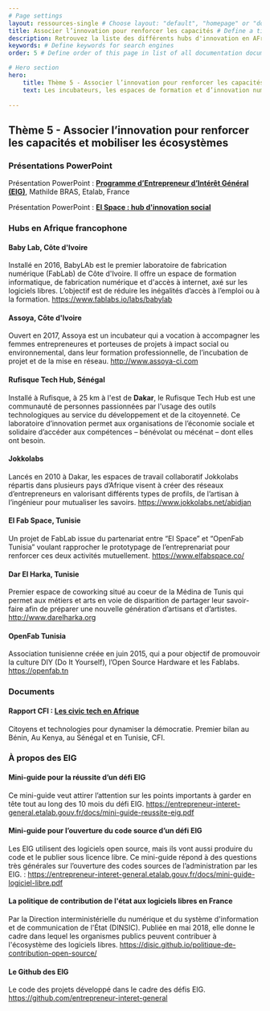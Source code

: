 ```yaml
---
# Page settings
layout: ressources-single # Choose layout: "default", "homepage" or "documentation-archive"
title: Associer l’innovation pour renforcer les capacités # Define a title of your page
description: Retrouvez la liste des différents hubs d'innovation en AFrique francophone mentionnés lors du séminaire, ainsi que le programme Français Entrepreneurs d'Intéret Général # Define a description of your page
keywords: # Define keywords for search engines
order: 5 # Define order of this page in list of all documentation documents

# Hero section
hero:
    title: Thème 5 - Associer l’innovation pour renforcer les capacités et mobiliser les écosystèmes
    text: Les incubateurs, les espaces de formation et d’innovation numérique se développent de manière exponentielle en Afrique ces dernières années. Les communautés se créent, se consolident, construisent ensemble des mécanismes d’échanges, et sont en phase avec les impératifs de développement socio-économique. Ces espaces communautaires et les nouvelles compétences développées peuvent faire émerger des projets innovants et à fort potentiel de transformation à même de renforcer le gouvernement ouvert.
 
---
```


## Thème 5 - Associer l’innovation pour renforcer les capacités et mobiliser les écosystèmes

### Présentations PowerPoint

Présentation PowerPoint : **[Programme d’Entrepreneur d’Intérêt Général (EIG)](https://drive.google.com/open?id=11rAbwYDmqDuLtpgs2fW6jRsv1YdqfJHs9oE7gpDzrAE)**, Mathilde BRAS, Etalab, France

Présentation PowerPoint : **[El Space : hub d'innovation social](https://drive.google.com/open?id=1PvAgitNV_SSd1V05z3qlA_SMK79qQt90X0o0n2u1VCk)**

### Hubs en Afrique francophone 

#### Baby Lab, Côte d'Ivoire 
Installé en 2016, BabyLAb est le premier laboratoire de fabrication numérique (FabLab) de Côte d'Ivoire. Il offre un espace de formation informatique, de fabrication numérique et d'accès à internet, axé sur les logiciels libres. L’objectif est de réduire les inégalités d’accès à l’emploi ou à la formation. https://www.fablabs.io/labs/babylab 

#### Assoya, Côte d'Ivoire
Ouvert en 2017, Assoya est un incubateur qui a vocation à accompagner les femmes entrepreneures et porteuses de projets à impact social ou environnemental, dans leur formation professionnelle, de l’incubation de projet et de la mise en réseau. http://www.assoya-ci.com 

#### Rufisque Tech Hub, Sénégal 
Installé à Rufisque, à 25 km à l'est de **Dakar**, le Rufisque Tech Hub est une communauté de personnes passionnées par l'usage des outils technologiques au service du développement et de la citoyenneté. Ce laboratoire d’innovation permet aux organisations de l’économie sociale et solidaire d’accéder aux compétences – bénévolat ou mécénat – dont elles ont besoin.

#### Jokkolabs 
Lancés en 2010 à Dakar, les espaces de travail collaboratif Jokkolabs répartis dans plusieurs pays d’Afrique visent à créer des réseaux d’entrepreneurs en valorisant différents types de profils, de l’artisan à l’ingénieur pour mutualiser les savoirs. https://www.jokkolabs.net/abidjan

#### El Fab Space, Tunisie 
Un projet de FabLab issue du partenariat entre “El Space” et “OpenFab Tunisia” voulant rapprocher le prototypage de l’entreprenariat pour renforcer ces deux activités mutuellement. https://www.elfabspace.co/  

#### Dar El Harka, Tunisie 
Premier espace de coworking situé au coeur de la Médina de Tunis qui permet aux métiers et arts en voie de disparition de partager leur savoir-faire afin de préparer une nouvelle génération d’artisans et d’artistes. http://www.darelharka.org 

#### OpenFab Tunisia 
Association tunisienne créée en juin 2015, qui a pour objectif de promouvoir la culture DIY (Do It Yourself), l’Open Source Hardware et les Fablabs. https://openfab.tn

### Documents 

#### Rapport  CFI : [Les civic tech en Afrique](https://www.cfi.fr/fr/actualites/les-civic-tech-en-afrique-citoyens-et-technologies-pour-dynamiser-la-democratie) 
Citoyens et technologies pour dynamiser la démocratie. Premier bilan au Bénin, Au Kenya, au Sénégal et en Tunisie, CFI. 

### À propos des EIG 

#### Mini-guide pour la réussite d’un défi EIG 
Ce mini-guide veut attirer l’attention sur les points importants à garder en tête tout au long des 10 mois du défi EIG. https://entrepreneur-interet-general.etalab.gouv.fr/docs/mini-guide-reussite-eig.pdf

#### Mini-guide pour l’ouverture du code source d’un défi EIG 
Les EIG utilisent des logiciels open source, mais ils vont aussi produire du code et le publier sous licence libre. Ce mini-guide répond à des questions très générales sur l’ouverture des codes sources de l’administration par les EIG. : https://entrepreneur-interet-general.etalab.gouv.fr/docs/mini-guide-logiciel-libre.pdf

#### La politique de contribution de l'état aux logiciels libres en France
Par la Direction interministérielle du numérique et du système d'information et de communication de l'État (DINSIC). Publiée en mai 2018, elle donne le cadre dans lequel les organismes publics peuvent contribuer à l'écosystème des logiciels libres. https://disic.github.io/politique-de-contribution-open-source/

#### Le Github des EIG 
Le code des projets développé dans le cadre des défis EIG.  https://github.com/entrepreneur-interet-general
